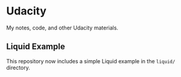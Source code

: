Udacity
=======

My notes, code, and other Udacity materials.

## Liquid Example
This repository now includes a simple Liquid example in the `liquid/` directory.
